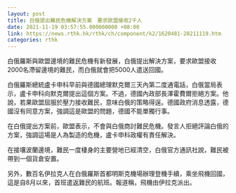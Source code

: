 ```yaml
---
layout: post
title: 白俄提出難民危機解決方案　要求歐盟接收2千人
date: 2021-11-19 03:57:55.000000000 +08:00
link: https://news.rthk.hk/rthk/ch/component/k2/1620481-20211119.htm
categories: rthk
---
```


白俄羅斯與歐盟邊境的難民危機有新發展，白俄提出解決方案，要求歐盟接收2000名滯留邊境的難民，而白俄就會把5000人遣送回國。

白俄羅斯總統盧卡申科早前與德國總理默克爾三天內第二度通電話，白俄當局表示，盧卡申科向默克爾提出這個方案。不過，德國內政部長澤霍費爾拒絕方案。他說，若果歐盟屈服於壓力接收難民，意味白俄的策略得逞。德國政府消息透露，德國沒有同意方案，強調這是歐盟的問題，德國不能單獨行事。

在白俄提出方案前，歐盟表示，不會與白俄商討難民危機。發言人拒絕評論白俄的方案，強調這場是人為製造的危機，盧卡申科政權有責任解決。

在接壤波蘭邊境，難民一度棲身的主要營地已經清空，白俄官方通訊社說，難民被帶到一個貨倉安置。

另外，數百名伊拉克人在白俄羅斯首都明斯克機場辦理登機手續，乘坐飛機回國，這是自8月以來，首班遣返難民的航班。報道稱，飛機由伊拉克派出。

